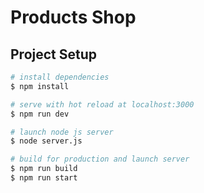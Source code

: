# Products Shop

## Project Setup

```bash
# install dependencies
$ npm install

# serve with hot reload at localhost:3000
$ npm run dev

# launch node js server
$ node server.js

# build for production and launch server
$ npm run build
$ npm run start

```
